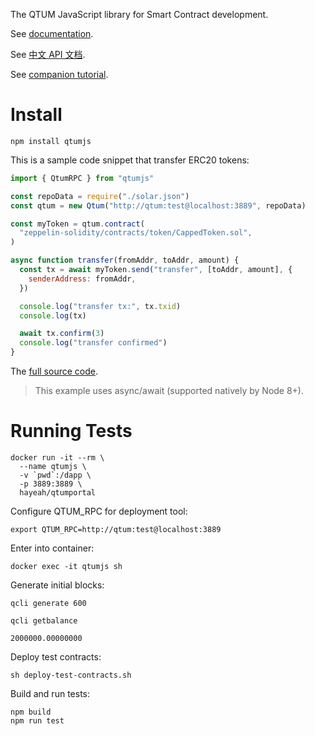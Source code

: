 The QTUM JavaScript library for Smart Contract development.

See [documentation](https://qtumproject.github.io/qtumjs-doc/).

See [中文 API 文档](https://qtumproject.github.io/qtumjs-doc-cn/).

See [companion tutorial](https://github.com/qtumproject/qtumbook/blob/master/en/part2/erc20-js.md).

# Install

```
npm install qtumjs
```

This is a sample code snippet that transfer ERC20 tokens:

```js
import { QtumRPC } from "qtumjs"

const repoData = require("./solar.json")
const qtum = new Qtum("http://qtum:test@localhost:3889", repoData)

const myToken = qtum.contract(
  "zeppelin-solidity/contracts/token/CappedToken.sol",
)

async function transfer(fromAddr, toAddr, amount) {
  const tx = await myToken.send("transfer", [toAddr, amount], {
    senderAddress: fromAddr,
  })

  console.log("transfer tx:", tx.txid)
  console.log(tx)

  await tx.confirm(3)
  console.log("transfer confirmed")
}
```

The [full source code](https://github.com/qtumproject/qtumbook-mytoken-qtumjs-cli).

> This example uses async/await (supported natively by Node 8+).

# Running Tests

```
docker run -it --rm \
  --name qtumjs \
  -v `pwd`:/dapp \
  -p 3889:3889 \
  hayeah/qtumportal
```

Configure QTUM_RPC for deployment tool:

```
export QTUM_RPC=http://qtum:test@localhost:3889
```

Enter into container:

```
docker exec -it qtumjs sh
```

Generate initial blocks:

```
qcli generate 600

qcli getbalance

2000000.00000000
```

Deploy test contracts:

```
sh deploy-test-contracts.sh
```

Build and run tests:

```
npm build
npm run test
```
